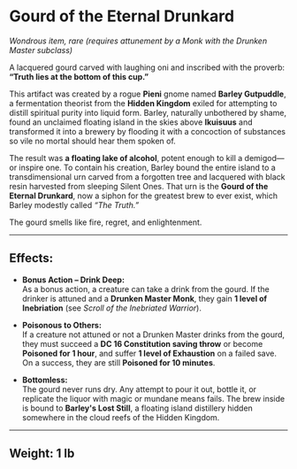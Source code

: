 # **Gourd of the Eternal Drunkard**  

*Wondrous item, rare (requires attunement by a Monk with the Drunken Master subclass)*  

A lacquered gourd carved with laughing oni and inscribed with the proverb:  
**“Truth lies at the bottom of this cup.”**

This artifact was created by a rogue **Pieni** gnome named **Barley Gutpuddle**, a fermentation theorist from the **Hidden Kingdom** exiled for attempting to distill spiritual purity into liquid form. Barley, naturally unbothered by shame, found an unclaimed floating island in the skies above **Ikuisuus** and transformed it into a brewery by flooding it with a concoction of substances so vile no mortal should hear them spoken of.

The result was **a floating lake of alcohol**, potent enough to kill a demigod—or inspire one. To contain his creation, Barley bound the entire island to a transdimensional urn carved from a forgotten tree and lacquered with black resin harvested from sleeping Silent Ones. That urn is the **Gourd of the Eternal Drunkard**, now a siphon for the greatest brew to ever exist, which Barley modestly called *“The Truth.”*

The gourd smells like fire, regret, and enlightenment.

---

## **Effects:**

- **Bonus Action – Drink Deep:**  
  As a bonus action, a creature can take a drink from the gourd. If the drinker is attuned and a **Drunken Master Monk**, they gain **1 level of Inebriation** (see *Scroll of the Inebriated Warrior*).  

- **Poisonous to Others:**  
  If a creature not attuned or not a Drunken Master drinks from the gourd, they must succeed a **DC 16 Constitution saving throw** or become **Poisoned for 1 hour**, and suffer **1 level of Exhaustion** on a failed save. On a success, they are still **Poisoned for 10 minutes**.

- **Bottomless:**  
  The gourd never runs dry. Any attempt to pour it out, bottle it, or replicate the liquor with magic or mundane means fails. The brew inside is bound to **Barley's Lost Still**, a floating island distillery hidden somewhere in the cloud reefs of the Hidden Kingdom.

---

## **Weight:** 1 lb

